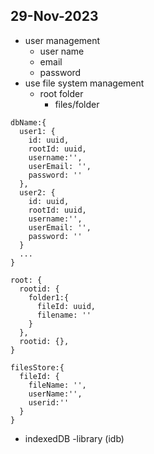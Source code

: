 ## 29-Nov-2023

* user management
  * user name
  * email
  * password
* use file system management
  * root folder
    * files/folder

```
dbName:{
  user1: {
    id: uuid,
    rootId: uuid,
    username:'',
    userEmail: '',
    password: ''
  },
  user2: {
    id: uuid,
    rootId: uuid,
    username:'',
    userEmail: '',
    password: ''
  }
  ...
}
```
```
root: {
  rootid: {
    folder1:{
      fileId: uuid,
      filename: ''
    }
  },
  rootid: {},
}
```

```
filesStore:{
  fileId: {
    fileName: '',
    userName:'',
    userid:''
  }
}
```

* indexedDB -library (idb)